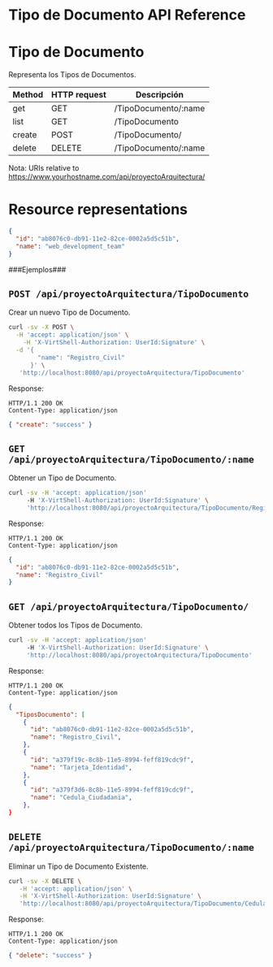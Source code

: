Tipo de Documento API Reference
====================

Tipo de Documento
====
Representa los Tipos de Documentos.

| Method | HTTP request | Descripción |
| --- | --- | ---- |
| get | GET | /TipoDocumento/:name | Obtiene un Tipo de Documento por ID. |
| list | GET | /TipoDocumento | Obtiene una lista de Tipos de Documentos. |
| create | POST | /TipoDocumento/ | Ingresar un nuevo Tipo de Documento. | 
| delete | DELETE | /TipoDocumento/:name | Elimina un Tipo de Documento Existente. |

Nota:
URIs relative to https://www.yourhostname.com/api/proyectoArquitectura/

Resource representations
========================
```json
{
  "id": "ab8076c0-db91-11e2-82ce-0002a5d5c51b",
  "name": "web_development_team"
}
```

###Ejemplos###

`POST /api/proyectoArquitectura/TipoDocumento`
--------------------------------------------

Crear un nuevo Tipo de Documento.

```sh
curl -sv -X POST \
  -H 'accept: application/json' \
    -H 'X-VirtShell-Authorization: UserId:Signature' \
  -d '{ 
        "name": "Registro_Civil" 
      }' \
   'http://localhost:8080/api/proyectoArquitectura/TipoDocumento'
```

Response:
```
HTTP/1.1 200 OK
Content-Type: application/json
```
```json
{ "create": "success" }
```

`GET /api/proyectoArquitectura/TipoDocumento/:name`
----------------------------------------------

Obtener un Tipo de Documento.

```sh
curl -sv -H 'accept: application/json' 
     -H 'X-VirtShell-Authorization: UserId:Signature' \ 
     'http://localhost:8080/api/proyectoArquitectura/TipoDocumento/Registro_Civil'
```

Response:
```
HTTP/1.1 200 OK
Content-Type: application/json
```
```json
{
  "id": "ab8076c0-db91-11e2-82ce-0002a5d5c51b",
  "name": "Registro_Civil"
}
```

`GET /api/proyectoArquitectura/TipoDocumento/`
----------------------------------------------

Obtener todos los Tipos de Documento.

```sh
curl -sv -H 'accept: application/json' 
     -H 'X-VirtShell-Authorization: UserId:Signature' \ 
     'http://localhost:8080/api/proyectoArquitectura/TipoDocumento'
```

Response:
```
HTTP/1.1 200 OK
Content-Type: application/json
```
```json
{
  "TiposDocumento": [
    {
      "id": "ab8076c0-db91-11e2-82ce-0002a5d5c51b",
      "name": "Registro_Civil",
    },
    {
      "id": "a379f19c-8c8b-11e5-8994-feff819cdc9f",
      "name": "Tarjeta_Identidad",
    },
    {
      "id": "a379f3d6-8c8b-11e5-8994-feff819cdc9f",
      "name": "Cedula_Ciudadania",
    },        
}   
```

`DELETE /api/proyectoArquitectura/TipoDocumento/:name`
----------------------------------------------
Eliminar un Tipo de Documento Existente.

```sh
curl -sv -X DELETE \
   -H 'accept: application/json' \
   -H 'X-VirtShell-Authorization: UserId:Signature' \
   'http://localhost:8080/api/proyectoArquitectura/TipoDocumento/Cedula_Ciudadania'
```

Response:
```
HTTP/1.1 200 OK
Content-Type: application/json
```
```json
{ "delete": "success" }
```
